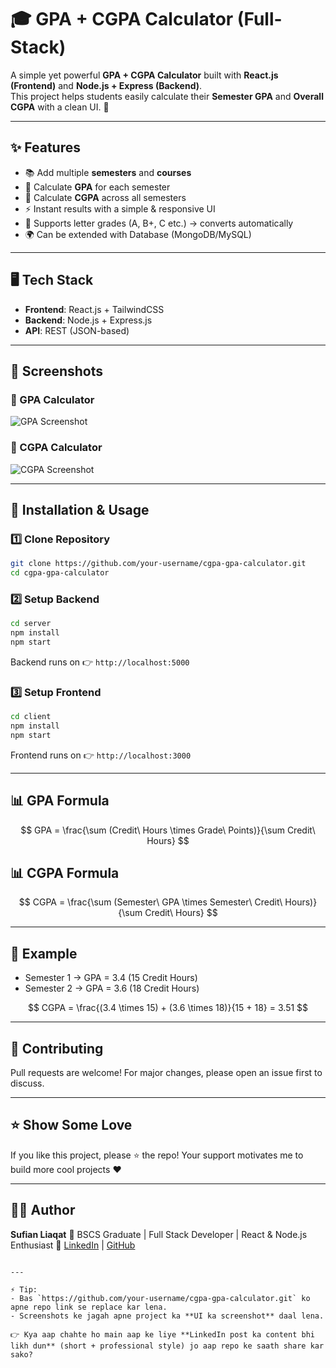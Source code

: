 # 🎓 GPA + CGPA Calculator (Full-Stack)

A simple yet powerful **GPA + CGPA Calculator** built with **React.js (Frontend)** and **Node.js + Express (Backend)**.  
This project helps students easily calculate their **Semester GPA** and **Overall CGPA** with a clean UI. 🚀  

---

## ✨ Features
- 📚 Add multiple **semesters** and **courses**
- 🧮 Calculate **GPA** for each semester
- 🎯 Calculate **CGPA** across all semesters
- ⚡ Instant results with a simple & responsive UI
- 🔑 Supports letter grades (A, B+, C etc.) → converts automatically
- 🌍 Can be extended with Database (MongoDB/MySQL)

---

## 🖥️ Tech Stack
- **Frontend**: React.js + TailwindCSS  
- **Backend**: Node.js + Express.js  
- **API**: REST (JSON-based)  

---

## 📸 Screenshots
### 🔹 GPA Calculator  
![GPA Screenshot](https://via.placeholder.com/800x400?text=GPA+Calculator+UI)

### 🔹 CGPA Calculator  
![CGPA Screenshot](https://via.placeholder.com/800x400?text=CGPA+Calculator+UI)

---

## 🚀 Installation & Usage

### 1️⃣ Clone Repository
```bash
git clone https://github.com/your-username/cgpa-gpa-calculator.git
cd cgpa-gpa-calculator
````

### 2️⃣ Setup Backend

```bash
cd server
npm install
npm start
```

Backend runs on 👉 `http://localhost:5000`

### 3️⃣ Setup Frontend

```bash
cd client
npm install
npm start
```

Frontend runs on 👉 `http://localhost:3000`

---

## 📊 GPA Formula

$$
GPA = \frac{\sum (Credit\ Hours \times Grade\ Points)}{\sum Credit\ Hours}
$$

## 📊 CGPA Formula

$$
CGPA = \frac{\sum (Semester\ GPA \times Semester\ Credit\ Hours)}{\sum Credit\ Hours}
$$

---

## 📝 Example

* Semester 1 → GPA = 3.4 (15 Credit Hours)
* Semester 2 → GPA = 3.6 (18 Credit Hours)

$$
CGPA = \frac{(3.4 \times 15) + (3.6 \times 18)}{15 + 18} = 3.51
$$

---

## 🤝 Contributing

Pull requests are welcome! For major changes, please open an issue first to discuss.

---

## ⭐ Show Some Love

If you like this project, please ⭐ the repo!
Your support motivates me to build more cool projects ❤️

---

## 👨‍💻 Author

**Sufian Liaqat**
🚀 BSCS Graduate | Full Stack Developer | React & Node.js Enthusiast
🔗 [LinkedIn](https://www.linkedin.com) | [GitHub](https://github.com)

```

---

⚡ Tip:  
- Bas `https://github.com/your-username/cgpa-gpa-calculator.git` ko apne repo link se replace kar lena.  
- Screenshots ke jagah apne project ka **UI ka screenshot** daal lena.  

👉 Kya aap chahte ho main aap ke liye **LinkedIn post ka content bhi likh dun** (short + professional style) jo aap repo ke saath share kar sako?
```
